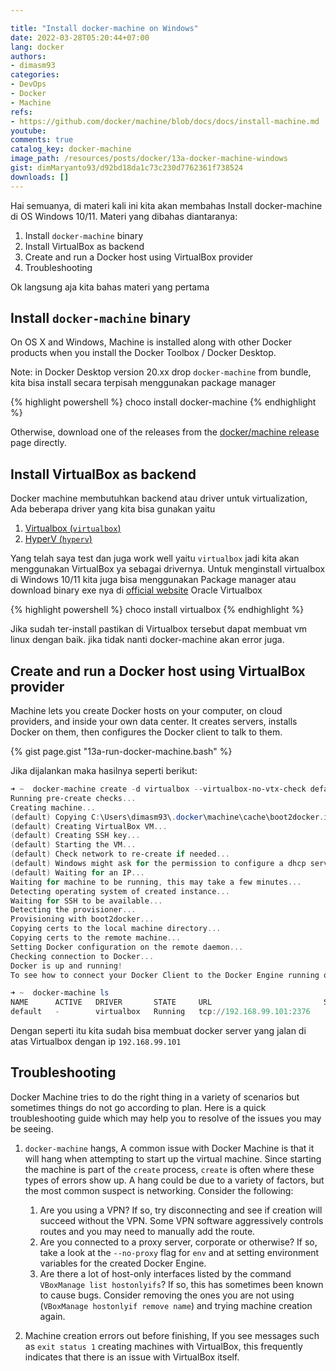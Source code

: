 ```yaml
---

title: "Install docker-machine on Windows"
date: 2022-03-28T05:20:44+07:00
lang: docker
authors:
- dimasm93
categories:
- DevOps
- Docker
- Machine
refs: 
- https://github.com/docker/machine/blob/docs/docs/install-machine.md
youtube: 
comments: true
catalog_key: docker-machine
image_path: /resources/posts/docker/13a-docker-machine-windows
gist: dimMaryanto93/d92bd18da1c73c230d7762361f738524
downloads: []
---
```


Hai semuanya, di materi kali ini kita akan membahas Install docker-machine di OS Windows 10/11. Materi yang dibahas diantaranya:

1. Install `docker-machine` binary
2. Install VirtualBox as backend
3. Create and run a Docker host using VirtualBox provider
4. Troubleshooting

Ok langsung aja kita bahas materi yang pertama

<!--more-->

## Install `docker-machine` binary

On OS X and Windows, Machine is installed along with other Docker products when you install the Docker Toolbox / Docker Desktop.

Note: in Docker Desktop version 20.xx drop `docker-machine` from bundle, kita bisa install secara terpisah menggunakan package manager

{% highlight powershell %}
choco install docker-machine
{% endhighlight %}

Otherwise, download one of the releases from the [docker/machine release](https://github.com/docker/machine/releases/) page directly.

## Install VirtualBox as backend

Docker machine membutuhkan backend atau driver untuk virtualization, Ada beberapa driver yang kita bisa gunakan yaitu

1. [Virtualbox (`virtualbox`)](https://github.com/docker/machine/tree/master/drivers/virtualbox)
2. [HyperV (`hyperv`)](https://github.com/docker/machine/tree/master/drivers/hyperv)

Yang telah saya test dan juga work well yaitu `virtualbox` jadi kita akan menggunakan VirtualBox ya sebagai drivernya. Untuk menginstall virtualbox di Windows 10/11 kita juga bisa menggunakan Package manager atau download binary exe nya di [official website](https://www.virtualbox.org/wiki/Downloads) Oracle Virtualbox

{% highlight powershell %}
choco install virtualbox
{% endhighlight %}

Jika sudah ter-install pastikan di Virtualbox tersebut dapat membuat vm linux dengan baik. jika tidak nanti docker-machine akan error juga.

## Create and run a Docker host using VirtualBox provider

Machine lets you create Docker hosts on your computer, on cloud providers, and inside your own data center. It creates servers, installs Docker on them, then configures the Docker client to talk to them.

{% gist page.gist "13a-run-docker-machine.bash" %}

Jika dijalankan maka hasilnya seperti berikut:

```powershell
➜ ~  docker-machine create -d virtualbox --virtualbox-no-vtx-check default
Running pre-create checks...
Creating machine...
(default) Copying C:\Users\dimasm93\.docker\machine\cache\boot2docker.iso to C:\Users\dimasm93\.docker\machine\machines\default\boot2docker.iso...
(default) Creating VirtualBox VM...
(default) Creating SSH key...
(default) Starting the VM...
(default) Check network to re-create if needed...
(default) Windows might ask for the permission to configure a dhcp server. Sometimes, such confirmation window is minimized in the taskbar.
(default) Waiting for an IP...
Waiting for machine to be running, this may take a few minutes...
Detecting operating system of created instance...
Waiting for SSH to be available...
Detecting the provisioner...
Provisioning with boot2docker...
Copying certs to the local machine directory...
Copying certs to the remote machine...
Setting Docker configuration on the remote daemon...
Checking connection to Docker...
Docker is up and running!
To see how to connect your Docker Client to the Docker Engine running on this virtual machine, run: C:\ProgramData\chocolatey\lib\docker-machine\bin\docker-machine.exe env default

➜ ~  docker-machine ls
NAME      ACTIVE   DRIVER       STATE     URL                         SWARM   DOCKER      ERRORS
default   -        virtualbox   Running   tcp://192.168.99.101:2376           v19.03.12
```

Dengan seperti itu kita sudah bisa membuat docker server yang jalan di atas Virtualbox dengan ip `192.168.99.101`

## Troubleshooting

Docker Machine tries to do the right thing in a variety of scenarios but sometimes things do not go according to plan. Here is a quick troubleshooting guide which may help you to resolve of the issues you may be seeing.

1. `docker-machine` hangs, A common issue with Docker Machine is that it will hang when attempting to start up the virtual machine. Since starting the machine is part of the `create` process, `create` is often where these types of errors show up. A hang could be due to a variety of factors, but the most common suspect is networking. Consider the following:
    1. Are you using a VPN? If so, try disconnecting and see if creation will succeed without the VPN. Some VPN software aggressively controls routes and you may need to manually add the route.
    2. Are you connected to a proxy server, corporate or otherwise? If so, take a look at the `--no-proxy` flag for `env` and at setting environment variables for the created Docker Engine.
    3. Are there a lot of host-only interfaces listed by the command `VBoxManage list hostonlyifs`? If so, this has sometimes been known to cause bugs. Consider removing the ones you are not using (`VBoxManage hostonlyif remove name`) and trying machine creation again.

2. Machine creation errors out before finishing, If you see messages such as `exit status 1` creating machines with VirtualBox, this frequently indicates that there is an issue with VirtualBox itself.
